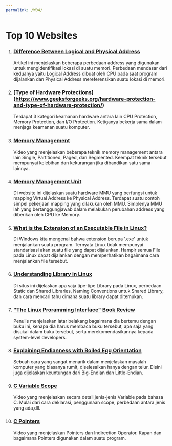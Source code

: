 ```yaml
---
permalink: /W04/
---
```


# Top 10 Websites  

1. ### [Difference Between Logical and Physical Address](https://techdifferences.com/difference-between-logical-and-physical-address.html)
    Artikel ini menjelaskan beberapa perbedaan address yang digunakan untuk mengidentifikasi lokasi di suatu memori. Perbedaan mendasar dari keduanya yaitu Logical Address dibuat oleh CPU pada saat program dijalankan dan Physical Address mereferensikan suatu lokasi di memori.

2. ### [Type of Hardware Protections] (https://www.geeksforgeeks.org/hardware-protection-and-type-of-hardware-protection/)
    Terdapat 3 kategori keamanan hardware antara lain CPU Protection, Memory Protection, dan I/O Protection. Ketiganya bekerja sama dalam menjaga keamanan suatu komputer.

3. ### [Memory Management](https://www.youtube.com/watch?v=qdkxXygc3rE&ab)
    Video yang menjelaskan beberapa teknik memory management antara lain Single, Partitioned, Paged, dan Segmented. Keempat teknik tersebut mempunyai kelebihan dan kekurangan jika dibandikan satu sama lainnya.

4. ### [Memory Management Unit](https://er.yuvayana.org/what-is-memory-management-unit-mmu/)
    Di website ini dijelaskan suatu hardware MMU yang berfungsi untuk mapping Virtual Address ke Physical Address. Terdapat suatu contoh simpel pekerjaan mapping yang dilakukan oleh MMU. Simplenya MMU lah yang bertanggungjawab dalam melakukan perubahan address yang diberikan oleh CPU ke Memory.

5. ### [What is the Extension of an Executable File in Linux?](https://www.quora.com/What-is-the-extension-of-an-executable-file-in-Ubuntu)
    Di Windows kita mengenal bahwa extension berupa '.exe' untuk menjalankan suatu program. Ternyata Linux tidak mempunyai standarisasi akan suatu file yang dapat dijalankan. Hampir semua File pada Linux dapat dijalankan dengan memperhatikan bagaimana cara menjalankan file tersebut.

6. ### [Understanding Library in Linux](https://www.tecmint.com/understanding-shared-libraries-in-linux/)
    Di situs ini dijelaskan apa saja tipe-tipe Library pada Linux, perbedaan Static dan Shared Libraries, Naming Conventions untuk Shared Library, dan cara mencari tahu dimana suatu library dapat ditemukan.

7. ### ["The Linux Proramming Interface" Book Review](https://garywoodfine.com/book-review-the-linux-programming-interface/)
    Penulis menjelaskan latar belakang bagaimana dia bertemu dengan buku ini, kenapa dia harus membaca buku tersebut, apa saja yang disukai dalam buku tersebut, serta merekomendasikannya kepada system-level developers.

8. ### [Explaining Endianness with Boiled Egg Orientation](https://www.youtube.com/watch?v=NcaiHcBvDR4&ab)
    Sebuah cara yang sangat menarik dalam menjelaskan masalah komputer yang biasanya rumit, diselesaikan hanya dengan telur. Disini juga dijelaskan keuntungan dari Big-Endian dan Little-Endian.

9. ### [C Variable Scope](https://www.youtube.com/watch?v=WLL5jN1OwMI&ab)
    Video yang menjelaskan secara detail jenis-jenis Variable pada bahasa C. Mulai dari cara deklarasi, penggunaan scope, perbedaan antara jenis yang ada,dll.

10. ### [C Pointers](https://www.youtube.com/watch?v=ePutOtexvw8&ab)
    Video yang menjelaskan Pointers dan Indirection Operator. Kapan dan bagaimana Pointers digunakan dalam suatu program.

